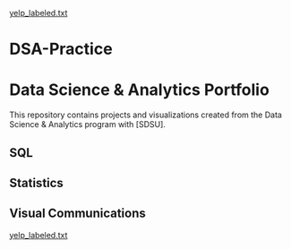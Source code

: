 [yelp_labeled.txt](https://github.com/emnarasky/DSA-Practice/files/8439397/yelp_labeled.txt)
# DSA-Practice
# Data Science & Analytics Portfolio
This repository contains projects and visualizations created from the Data Science & Analytics program with [SDSU].

## SQL

## Statistics

## Visual Communications
[yelp_labeled.txt](https://github.com/emnarasky/DSA-Practice/files/8439389/yelp_labeled.txt)
